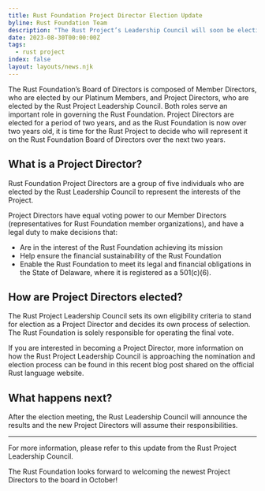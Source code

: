```yaml
---
title: Rust Foundation Project Director Election Update
byline: Rust Foundation Team
description: "The Rust Project’s Leadership Council will soon be electing new individuals to serve on the Rust Foundation Board of Directors.\_"
date: 2023-08-30T00:00:00Z
tags:
  - rust project
index: false
layout: layouts/news.njk
---
```

The Rust Foundation’s Board of Directors is composed of Member Directors, who are elected by our Platinum Members, and Project Directors, who are elected by the Rust Project Leadership Council. Both roles serve an important role in governing the Rust Foundation. Project Directors are elected for a period of two years, and as the Rust Foundation is now over two years old, it is time for the Rust Project to decide who will represent it on the Rust Foundation Board of Directors over the next two years.&nbsp;

## What is a Project Director?&nbsp;&nbsp;

Rust Foundation Project Directors are a group of five individuals who are elected by the Rust Leadership Council to represent the interests of the Project.&nbsp;

Project Directors have equal voting power to our Member Directors (representatives for Rust Foundation member organizations), and have a legal duty to make decisions that:

* Are in the interest of the Rust Foundation achieving its mission
* Help ensure the financial sustainability of the Rust Foundation
* Enable the Rust Foundation to meet its legal and financial obligations in the State of Delaware, where it is registered as a 501(c)(6).

## How are Project Directors elected?

The Rust Project Leadership Council sets its own eligibility criteria to stand for election as a Project Director and decides its own process of selection. The Rust Foundation is solely responsible for operating the final vote.

If you are interested in becoming a Project Director, more information on how the Rust Project Leadership Council is approaching the nomination and election process can be found in this recent blog post shared on the official Rust language website.&nbsp;

## What happens next?

After the election meeting, the Rust Leadership Council will announce the results and the new Project Directors will assume their responsibilities.

---

For more information, please refer to this update from the Rust Project Leadership Council.&nbsp;

The Rust Foundation looks forward to welcoming the newest Project Directors to the board in October!